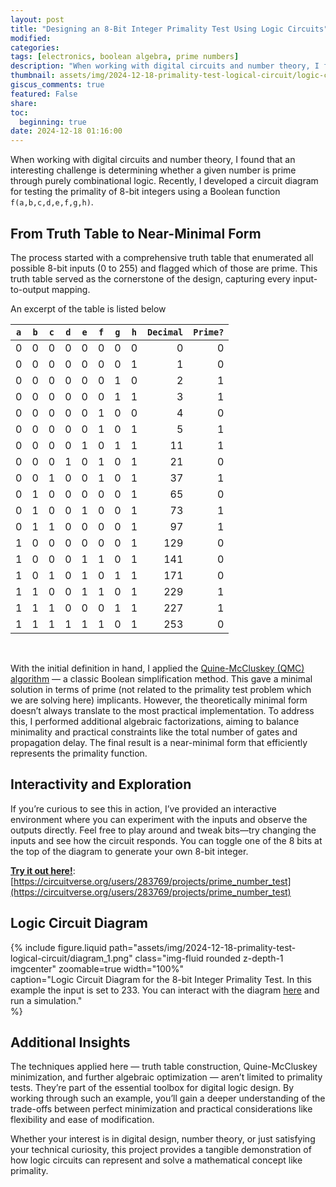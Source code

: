 ```yaml
---
layout: post
title: "Designing an 8-Bit Integer Primality Test Using Logic Circuits"
modified:
categories: 
tags: [electronics, boolean algebra, prime numbers]
description: "When working with digital circuits and number theory, I found that an interesting challenge is determining whether a given number is prime through purely combinational logic. Recently, I developed a circuit diagram for testing the primality of 8-bit integers using a Boolean function `f(a,b,c,d,e,f,g,h)`."
thumbnail: assets/img/2024-12-18-primality-test-logical-circuit/logic-circuit-prime-thumbnail.webp
giscus_comments: true
featured: False
share:
toc:
  beginning: true
date: 2024-12-18 01:16:00
---
```


When working with digital circuits and number theory, I found that an interesting challenge is determining whether a given number is prime through purely combinational logic. Recently, I developed a circuit diagram for testing the primality of 8-bit integers using a Boolean function `f(a,b,c,d,e,f,g,h)`.

## From Truth Table to Near-Minimal Form

The process started with a comprehensive truth table that enumerated all possible 8-bit inputs (0 to 255) and flagged which of those are prime. This truth table served as the cornerstone of the design, capturing every input-to-output mapping.

An excerpt of the table is listed below

| `a` | `b` | `c` | `d` | `e` | `f` | `g` | `h` | `Decimal` | `Prime?` |
|-----|-----|-----|-----|-----|-----|-----|-----|---------------:|-----------:|
|  0  |  0  |  0  |  0  |  0  |  0  |  0  |  0  |             0 | 0        |
|  0  |  0  |  0  |  0  |  0  |  0  |  0  |  1  |             1 | 0        |
|  0  |  0  |  0  |  0  |  0  |  0  |  1  |  0  |             2 | 1       |
|  0  |  0  |  0  |  0  |  0  |  0  |  1  |  1  |             3 | 1       |
|  0  |  0  |  0  |  0  |  0  |  1  |  0  |  0  |             4 | 0        |
|  0  |  0  |  0  |  0  |  0  |  1  |  0  |  1  |             5 | 1       |
|  0  |  0  |  0  |  0  |  1  |  0  |  1  |  1  |            11 | 1       |
|  0  |  0  |  0  |  1  |  0  |  1  |  0  |  1  |            21 | 0        |
|  0  |  0  |  1  |  0  |  0  |  1  |  0  |  1  |            37 | 1       |
|  0  |  1  |  0  |  0  |  0  |  0  |  0  |  1  |            65 | 0        |
|  0  |  1  |  0  |  0  |  1  |  0  |  0  |  1  |            73 | 1       |
|  0  |  1  |  1  |  0  |  0  |  0  |  0  |  1  |            97 | 1       |
|  1  |  0  |  0  |  0  |  0  |  0  |  0  |  1  |           129 | 0        |
|  1  |  0  |  0  |  0  |  1  |  1  |  0  |  1  |           141 | 0        |
|  1  |  0  |  1  |  0  |  1  |  0  |  1  |  1  |           171 | 0        |
|  1  |  1  |  0  |  0  |  1  |  1  |  0  |  1  |           229 | 1       |
|  1  |  1  |  1  |  0  |  0  |  0  |  1  |  1  |           227 | 1       |
|  1  |  1  |  1  |  1  |  1  |  1  |  0  |  1  |           253 | 0        |

<br>

With the initial definition in hand, I applied the [Quine-McCluskey (QMC) algorithm](https://en.wikipedia.org/wiki/Quine%E2%80%93McCluskey_algorithm) — a classic Boolean simplification method. This gave a minimal solution in terms of prime (not related to the primality test problem which we are solving here) implicants. However, the theoretically minimal form doesn’t always translate to the most practical implementation. To address this, I performed additional algebraic factorizations, aiming to balance minimality and practical constraints like the total number of gates and propagation delay. The final result is a near-minimal form that efficiently represents the primality function.

## Interactivity and Exploration

If you’re curious to see this in action, I’ve provided an interactive environment where you can experiment with the inputs and observe the outputs directly. Feel free to play around and tweak bits—try changing the inputs and see how the circuit responds. You can toggle one of the 8 bits at the top of the diagram to generate your own 8-bit integer.

[**Try it out here!**](https://circuitverse.org/users/283769/projects/prime_number_test): [https://circuitverse.org/users/283769/projects/prime_number_test](https://circuitverse.org/users/283769/projects/prime_number_test)


## Logic Circuit Diagram

{% include figure.liquid 
   path="assets/img/2024-12-18-primality-test-logical-circuit/diagram_1.png" 
   class="img-fluid rounded z-depth-1 imgcenter" zoomable=true width="100%"  
   caption="Logic Circuit Diagram for the 8-bit Integer Primality Test. In this example the input is set to 233. You can interact with the diagram [here](https://circuitverse.org/users/283769/projects/prime_number_test) and run a simulation."  
%}


## Additional Insights

The techniques applied here — truth table construction, Quine-McCluskey minimization, and further algebraic optimization — aren’t limited to primality tests. They’re part of the essential toolbox for digital logic design. By working through such an example, you’ll gain a deeper understanding of the trade-offs between perfect minimization and practical considerations like flexibility and ease of modification.

Whether your interest is in digital design, number theory, or just satisfying your technical curiosity, this project provides a tangible demonstration of how logic circuits can represent and solve a mathematical concept like primality.




